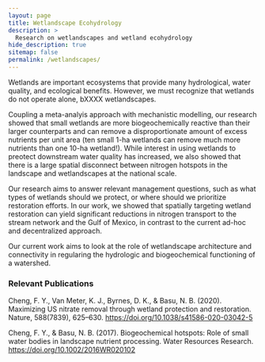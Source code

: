 ```yaml
---
layout: page
title: Wetlandscape Ecohydrology
description: >
  Research on wetlandscapes and wetland ecohydrology
hide_description: true
sitemap: false
permalink: /wetlandscapes/
---
```


Wetlands are important ecosystems that provide many hydrological, water quality, and ecological benefits. However, we must recognize that wetlands do not operate alone, bXXXX wetlandscapes. 

Coupling a meta-analyis approach with mechanistic modelling, our research showed that small wetlands are more biogeochemically reactive than their larger counterparts and can remove a disproportionate amount of excess nutrients per unit area (ten small 1-ha wetlands can remove much more nutrients than one 10-ha wetland!). While interest in using wetlands to preotect downstream water quality has increased, we also showed that there is a large spatial disconnect between nitrogen hotspots in the landscape and wetlandscapes at the national scale. 

Our research aims to answer relevant management questions, such as what types of wetlands should we protect, or where should we prioritize restoration efforts. In our work, we showed that spatially targeting wetland restoration can yield significant reductions in nitrogen transport to the stream network and the Gulf of Mexico, in contrast to the current ad-hoc and decentralized approach. 

Our current work aims to look at the role of wetlandscape architecture and connectivity in regularing the hydrologic and biogeochemical functioning of a watershed. 

### Relevant Publications 
Cheng, F. Y., Van Meter, K. J., Byrnes, D. K., & Basu, N. B. (2020). Maximizing US nitrate removal through wetland protection and restoration. Nature, 588(7839), 625–630. https://doi.org/10.1038/s41586-020-03042-5

Cheng, F. Y., & Basu, N. B. (2017). Biogeochemical hotspots: Role of small water bodies in landscape nutrient processing. Water Resources Research. https://doi.org/10.1002/2016WR020102
